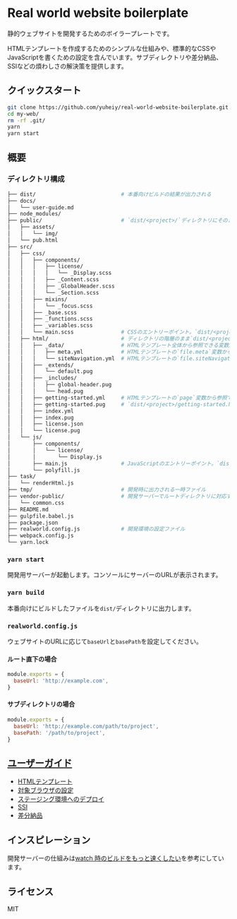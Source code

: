 # Real world website boilerplate

静的ウェブサイトを開発するためのボイラープレートです。

HTMLテンプレートを作成するためのシンプルな仕組みや、標準的なCSSやJavaScriptを書くための設定を含んでいます。サブディレクトリや差分納品、SSIなどの煩わしさの解決策を提供します。

## クイックスタート

```sh
git clone https://github.com/yuheiy/real-world-website-boilerplate.git my-web/
cd my-web/
rm -rf .git/
yarn
yarn start
```

## 概要

### ディレクトリ構成

```sh
├── dist/                           # 本番向けビルドの結果が出力される
├── docs/
│   └── user-guide.md
├── node_modules/
├── public/                         # `dist/<project>/`ディレクトリにそのままコピーされる
│   ├── assets/
│   │   └── img/
│   └── pub.html
├── src/
│   ├── css/
│   │   ├── components/
│   │   │   ├── license/
│   │   │   │   └── _Display.scss
│   │   │   ├── _Content.scss
│   │   │   ├── _GlobalHeader.scss
│   │   │   └── _Section.scss
│   │   ├── mixins/
│   │   │   └── _focus.scss
│   │   ├── _base.scss
│   │   ├── _functions.scss
│   │   ├── _variables.scss
│   │   └── main.scss               # CSSのエントリーポイント。`dist/<project>/assets/css/main.css`に出力される
│   ├── html/                       # ディレクトリの階層のまま`dist/<project>/`ディレクトリに出力される。`_`から始まるファイル及びディレクトリは除外される
│   │   ├── _data/                  # HTMLテンプレート全体から参照できる変数。ファイル名がキーになる
│   │   │   ├── meta.yml            # HTMLテンプレートの`file.meta`変数から参照できる
│   │   │   └── siteNavigation.yml  # HTMLテンプレートの`file.siteNavigation`変数から参照できる
│   │   ├── _extends/
│   │   │   └── default.pug
│   │   ├── _includes/
│   │   │   ├── global-header.pug
│   │   │   └── head.pug
│   │   ├── getting-started.yml     # HTMLテンプレートの`page`変数から参照できる。`getting-started.pug`でのみ有効
│   │   ├── getting-started.pug     # `dist/<project>/getting-started.html`に出力されるファイル
│   │   ├── index.yml
│   │   ├── index.pug
│   │   ├── license.json
│   │   └── license.pug
│   └── js/
│       ├── components/
│       │   └── license/
│       │       └── Display.js
│       ├── main.js                 # JavaScriptのエントリーポイント。`dist/<project>/assets/js/main.js`に出力される
│       └── polyfill.js
├── task/
│   └── renderHtml.js
├── tmp/                            # 開発時に出力される一時ファイル
├── vendor-public/                  # 開発サーバーでルートディレクトリに対応するファイル。`dist/`ディレクトリに出力されない
│   └── common.css
├── README.md
├── gulpfile.babel.js
├── package.json
├── realworld.config.js             # 開発環境の設定ファイル
├── webpack.config.js
└── yarn.lock
```

### `yarn start`

開発用サーバーが起動します。コンソールにサーバーのURLが表示されます。

### `yarn build`

本番向けにビルドしたファイルを`dist/`ディレクトリに出力します。

### `realworld.config.js`

ウェブサイトのURLに応じて`baseUrl`と`basePath`を設定してください。

#### ルート直下の場合

```javascript
module.exports = {
  baseUrl: 'http://example.com',
}
```

#### サブディレクトリの場合

```javascript
module.exports = {
  baseUrl: 'http://example.com/path/to/project',
  basePath: '/path/to/project',
}
```

## [ユーザーガイド](/docs/user-guide.md)

- [HTMLテンプレート](/docs/user-guide.md#htmlテンプレート)
- [対象ブラウザの設定](/docs/user-guide.md#対象ブラウザの設定)
- [ステージング環境へのデプロイ](/docs/user-guide.md#ステージング環境へのデプロイ)
- [SSI](/docs/user-guide.md#ssi)
- [差分納品](/docs/user-guide.md#差分納品)

## インスピレーション

開発サーバーの仕組みは[watch 時のビルドをもっと速くしたい](https://speakerdeck.com/ktsn/watch-shi-falsebirudowomotutosu-kusitai)を参考にしています。

## ライセンス

MIT
